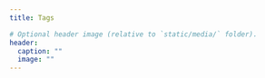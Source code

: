 ```yaml
---
title: Tags

# Optional header image (relative to `static/media/` folder).
header:
  caption: ""
  image: ""
---
```

